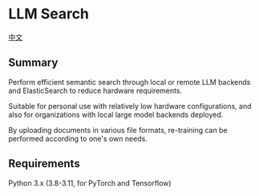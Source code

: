 # LLM Search

[中文](README.zh.md)

## Summary

Perform efficient semantic search through local or remote LLM backends and ElasticSearch to reduce hardware requirements.

Suitable for personal use with relatively low hardware configurations, and also for organizations with local large model backends deployed.

By uploading documents in various file formats, re-training can be performed according to one's own needs.

## Requirements

Python 3.x (3.8-3.11, for PyTorch and Tensorflow)
